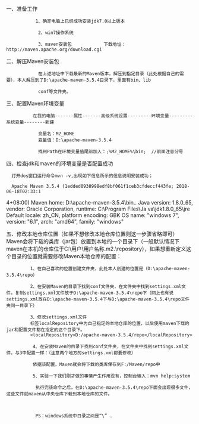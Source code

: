 一、准备工作

               1、确定电脑上已经成功安装jdk7.0以上版本

                2、win7操作系统

                3、maven安装包            下载地址：http://maven.apache.org/download.cgi

二、解压Maven安装包

                在上述地址中下载最新的Maven版本，解压到指定目录（此处根据自己的需要），本人解压到了D:\apache-maven-3.5.4目录下，里面有bin、lib
               
                conf等文件夹。

三、配置Maven环境变量

              在我的电脑-------属性-------高级系统设置---------环境变量---------系统变量--------新建

                变量名：M2_HOME
                变量值：D:\apache-maven-3.5.4
                
                找到Path在环境变量值尾部加入：;%M2_HOME%\bin;  //前面注意分号  

四、检查jdk和maven的环境变量是否配置成功

      打开dos窗口运行命令mvn -v,出现如下信息所示的信息说明安装成功；
      
      Apache Maven 3.5.4 (1edded0938998edf8bf061f1ceb3cfdeccf443fe; 2018-06-18T02:33:1
4+08:00)
Maven home: D:\apache-maven-3.5.4\bin\..
Java version: 1.8.0_65, vendor: Oracle Corporation, runtime: C:\Program Files\Ja
va\jdk1.8.0_65\jre
Default locale: zh_CN, platform encoding: GBK
OS name: "windows 7", version: "6.1", arch: "amd64", family: "windows"

五、修改本地仓库位置（如果不想修改本地仓库位置则这一步骤省略即可）
Maven会将下载的类库（jar包）放置到本地的一个目录下（一般默认情况下maven在本机的仓库位于C:\用户\用户名称\.m2.\repository），如果想重新定义这个目录的位置就需要修改Maven本地仓库的配置：

             1、在自己喜欢的位置创建文件夹，此处本人创建的位置是（D:\apache-maven-3.5.4\repo）

             2、在安装Maven的目录下找到conf文件夹，在文件夹中找到settings.xml文件，复制settings.xml文件放于D:\apache-maven-3.5.4\repo下（网上也有说settings.xml放在D:\apache-maven-3.5.4下与D:\apache-maven-3.5.4\repo文件夹同一目录下）
             
             3、修改settings.xml文件
             标签localRepository中为自己指定的本地仓库的位置，以后使用maven下载的jar和配置文件都在指定的这个目录下。
             <localRepository>D:/apache-maven-3.5.4/repo</localRepository>
             
              4、在安装Maven的目录下找到conf文件夹，在文件夹中找到settings.xml文件，与3中配置一样：（注意两个地方的settings.xml都要修改）
              
              依据该配置，Maven就会将下载的类库保存到F:/Maven/repo中
              
              5、实验一下我们刚才做的事情产生作用没有，控制台输入：mvn help:system
              
               执行完该命令之后，在D:\apache-maven-3.5.4\repo下面会出现很多文件，这些文件就maven从中央仓库下载到本地仓库的文件。
               
               
               
               PS：windows系统中目录之间是“\” .
             
             
             
             
             
             
             
             
             
